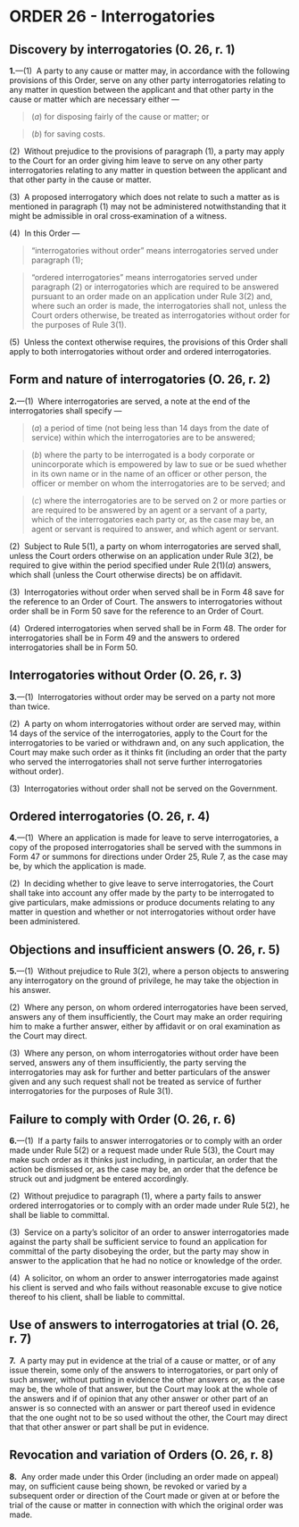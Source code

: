 # ORDER 26 - Interrogatories

## Discovery by interrogatories (O. 26, r. 1)

**1.**—(1)  A party to any cause or matter may, in accordance with the following provisions of this Order, serve on any other party interrogatories relating to any matter in question between the applicant and that other party in the cause or matter which are necessary either —

>(_a_) for disposing fairly of the cause or matter; or

>(_b_) for saving costs.



(2)  Without prejudice to the provisions of paragraph (1), a party may apply to the Court for an order giving him leave to serve on any other party interrogatories relating to any matter in question between the applicant and that other party in the cause or matter.



(3)  A proposed interrogatory which does not relate to such a matter as is mentioned in paragraph (1) may not be administered notwithstanding that it might be admissible in oral cross‑examination of a witness.



(4)  In this Order —

>“interrogatories without order” means interrogatories served under paragraph (1);

>“ordered interrogatories” means interrogatories served under paragraph (2) or interrogatories which are required to be answered pursuant to an order made on an application under Rule 3(2) and, where such an order is made, the interrogatories shall not, unless the Court orders otherwise, be treated as interrogatories without order for the purposes of Rule 3(1).



(5)  Unless the context otherwise requires, the provisions of this Order shall apply to both interrogatories without order and ordered interrogatories.

## Form and nature of interrogatories (O. 26, r. 2)

**2.**—(1)  Where interrogatories are served, a note at the end of the interrogatories shall specify —

>(_a_) a period of time (not being less than 14 days from the date of service) within which the interrogatories are to be answered;

>(_b_) where the party to be interrogated is a body corporate or unincorporate which is empowered by law to sue or be sued whether in its own name or in the name of an officer or other person, the officer or member on whom the interrogatories are to be served; and

>(_c_) where the interrogatories are to be served on 2 or more parties or are required to be answered by an agent or a servant of a party, which of the interrogatories each party or, as the case may be, an agent or servant is required to answer, and which agent or servant.



(2)  Subject to Rule 5(1), a party on whom interrogatories are served shall, unless the Court orders otherwise on an application under Rule 3(2), be required to give within the period specified under Rule 2(1)(_a_) answers, which shall (unless the Court otherwise directs) be on affidavit.



(3)  Interrogatories without order when served shall be in Form 48 save for the reference to an Order of Court. The answers to interrogatories without order shall be in Form 50 save for the reference to an Order of Court.



(4)  Ordered interrogatories when served shall be in Form 48. The order for interrogatories shall be in Form 49 and the answers to ordered interrogatories shall be in Form 50.

## Interrogatories without Order (O. 26, r. 3)

**3.**—(1)  Interrogatories without order may be served on a party not more than twice.



(2)  A party on whom interrogatories without order are served may, within 14 days of the service of the interrogatories, apply to the Court for the interrogatories to be varied or withdrawn and, on any such application, the Court may make such order as it thinks fit (including an order that the party who served the interrogatories shall not serve further interrogatories without order).



(3)  Interrogatories without order shall not be served on the Government.

## Ordered interrogatories (O. 26, r. 4)

**4.**—(1)  Where an application is made for leave to serve interrogatories, a copy of the proposed interrogatories shall be served with the summons in Form 47 or summons for directions under Order 25, Rule 7, as the case may be, by which the application is made.



(2)  In deciding whether to give leave to serve interrogatories, the Court shall take into account any offer made by the party to be interrogated to give particulars, make admissions or produce documents relating to any matter in question and whether or not interrogatories without order have been administered.

## Objections and insufficient answers (O. 26, r. 5)

**5.**—(1)  Without prejudice to Rule 3(2), where a person objects to answering any interrogatory on the ground of privilege, he may take the objection in his answer.



(2)  Where any person, on whom ordered interrogatories have been served, answers any of them insufficiently, the Court may make an order requiring him to make a further answer, either by affidavit or on oral examination as the Court may direct.



(3)  Where any person, on whom interrogatories without order have been served, answers any of them insufficiently, the party serving the interrogatories may ask for further and better particulars of the answer given and any such request shall not be treated as service of further interrogatories for the purposes of Rule 3(1).

## Failure to comply with Order (O. 26, r. 6)

**6.**—(1)  If a party fails to answer interrogatories or to comply with an order made under Rule 5(2) or a request made under Rule 5(3), the Court may make such order as it thinks just including, in particular, an order that the action be dismissed or, as the case may be, an order that the defence be struck out and judgment be entered accordingly.



(2)  Without prejudice to paragraph (1), where a party fails to answer ordered interrogatories or to comply with an order made under Rule 5(2), he shall be liable to committal.



(3)  Service on a party’s solicitor of an order to answer interrogatories made against the party shall be sufficient service to found an application for committal of the party disobeying the order, but the party may show in answer to the application that he had no notice or knowledge of the order.



(4)  A solicitor, on whom an order to answer interrogatories made against his client is served and who fails without reasonable excuse to give notice thereof to his client, shall be liable to committal.

## Use of answers to interrogatories at trial (O. 26, r. 7)

**7.**  A party may put in evidence at the trial of a cause or matter, or of any issue therein, some only of the answers to interrogatories, or part only of such answer, without putting in evidence the other answers or, as the case may be, the whole of that answer, but the Court may look at the whole of the answers and if of opinion that any other answer or other part of an answer is so connected with an answer or part thereof used in evidence that the one ought not to be so used without the other, the Court may direct that that other answer or part shall be put in evidence.

## Revocation and variation of Orders (O. 26, r. 8)

**8.**  Any order made under this Order (including an order made on appeal) may, on sufficient cause being shown, be revoked or varied by a subsequent order or direction of the Court made or given at or before the trial of the cause or matter in connection with which the original order was made.
